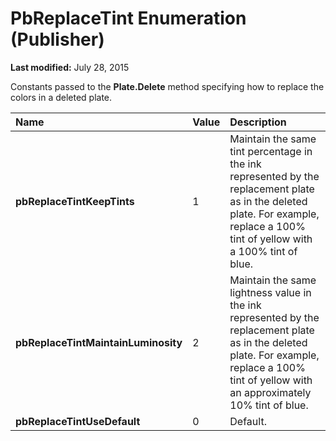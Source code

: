 
# PbReplaceTint Enumeration (Publisher)

 **Last modified:** July 28, 2015

Constants passed to the  **Plate.Delete** method specifying how to replace the colors in a deleted plate.


|**Name**|**Value**|**Description**|
|:-----|:-----|:-----|
| **pbReplaceTintKeepTints**|1|Maintain the same tint percentage in the ink represented by the replacement plate as in the deleted plate. For example, replace a 100% tint of yellow with a 100% tint of blue.|
| **pbReplaceTintMaintainLuminosity**|2|Maintain the same lightness value in the ink represented by the replacement plate as in the deleted plate. For example, replace a 100% tint of yellow with an approximately 10% tint of blue.|
| **pbReplaceTintUseDefault**|0|Default.|
